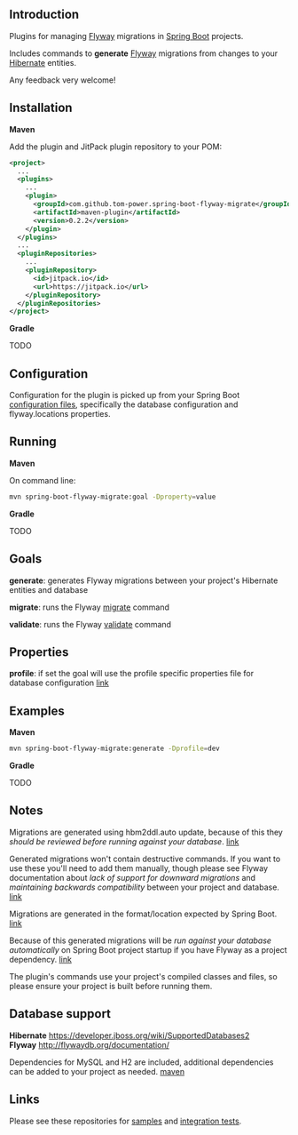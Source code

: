 ## Introduction

Plugins for managing [Flyway](https://flywaydb.org/) migrations in [Spring Boot](https://projects.spring.io/spring-boot/) projects. 

Includes commands to **generate** [Flyway](https://flywaydb.org/) migrations from changes to your [Hibernate](http://hibernate.org/) entities. 

Any feedback very welcome!

## Installation

**Maven**

Add the plugin and JitPack plugin repository to your POM:

```xml
<project>
  ...
  <plugins>
    ...
    <plugin>
      <groupId>com.github.tom-power.spring-boot-flyway-migrate</groupId>
      <artifactId>maven-plugin</artifactId>
      <version>0.2.2</version>
    </plugin>
  </plugins>
  ...
  <pluginRepositories>
    ...
    <pluginRepository>
      <id>jitpack.io</id>
      <url>https://jitpack.io</url>
    </pluginRepository>
  </pluginRepositories>
</project>
```

**Gradle**

TODO 
<!---
Add the plugin, buildscript and JitPack repository to your build.gradle:

```gradle
apply plugin: 'spring-boot-flyway-migrate-gradle-plugin'
```

```gradle
buildscript {
    dependencies {
        classpath("com.github.tom-power:spring-boot-flyway-migrate-gradle-plugin:0.2.2")
    }
}
```

```gradle
repositories {
    ...
    maven { url "https://jitpack.io" }
}	
```
-->

## Configuration

Configuration for the plugin is picked up from your Spring Boot [configuration files](https://docs.spring.io/spring-boot/docs/current/reference/html/boot-features-external-config.html#boot-features-external-config-application-property-files), specifically the database configuration and flyway.locations properties.

## Running

**Maven**

On command line: 

```bash
mvn spring-boot-flyway-migrate:goal -Dproperty=value
```

**Gradle**

TODO

<!---
```bash
gradle flyway<Goal> -Dproperty=value
```
--->

## Goals

**generate**: generates Flyway migrations between your project's Hibernate entities and database

**migrate**: runs the Flyway [migrate](https://flywaydb.org/documentation/maven/migrate) command

**validate**: runs the Flyway [validate](https://flywaydb.org/documentation/maven/validate) command

## Properties

**profile**: if set the goal will use the profile specific properties file for database configuration [link](https://docs.spring.io/spring-boot/docs/current/reference/html/boot-features-external-config.html#boot-features-external-config-profile-specific-properties)

## Examples

**Maven**

```bash
mvn spring-boot-flyway-migrate:generate -Dprofile=dev
```

**Gradle**

TODO

## Notes

Migrations are generated using hbm2ddl.auto update, because of this they *should be reviewed before running against your database*. [link](http://stackoverflow.com/questions/221379/hibernate-hbm2ddl-auto-update-in-production)

Generated migrations won't contain destructive commands. If you want to use these you'll need to add them manually, though please see Flyway documentation about *lack of support for downward migrations* and *maintaining backwards compatibility* between your project and database. [link](http://flywaydb.org/documentation/faq.html#downgrade)

Migrations are generated in the format/location expected by Spring Boot. [link](https://docs.spring.io/spring-boot/docs/current/reference/html/howto-database-initialization.html#howto-execute-flyway-database-migrations-on-startup)

Because of this generated migrations will be *run against your database automatically* on Spring Boot project startup if you have Flyway as a project dependency. [link](https://docs.spring.io/spring-boot/docs/current/reference/html/howto-database-initialization.html#howto-execute-flyway-database-migrations-on-startup)

The plugin's commands use your project's compiled classes and files, so please ensure your project is built before running them.

## Database support

**Hibernate** https://developer.jboss.org/wiki/SupportedDatabases2<br/>
**Flyway** http://flywaydb.org/documentation/

Dependencies for MySQL and H2 are included, additional dependencies can be added to your project as needed. [maven](https://maven.apache.org/guides/mini/guide-configuring-plugins.html#Using_the_dependencies_Tag)

## Links

Please see these repositories for [samples](https://github.com/tom-power/spring-boot-flyway-migrate-samples) and [integration tests](https://github.com/tom-power/spring-boot-flyway-migrate-integration-tests).